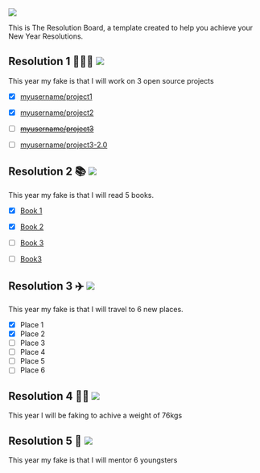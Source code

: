<div style="align:center">
  <img src="https://i.imgur.com/thKzPkw.png">
</div>

This is The Resolution Board, a template created to help you achieve your New Year Resolutions.  

## Resolution 1 👨🏻‍💻 ![](https://img.shields.io/badge/progress-50%25-yellow.svg)

This year my fake is that I will work on 3 open source projects

- [x] [myusername/project1](#)
- [x] [myusername/project2](#)
- [ ] ~~[myusername/project3](#)~~
- [ ] [myusername/project3-2.0](#)



## Resolution 2 📚 ![](https://img.shields.io/badge/progress-80%25-green.svg)
This year my fake is that I will read 5 books.

- [x] [Book 1](#)
- [x] [Book 2](#)
- [ ] [Book 3](#)
- [ ] [Book3](#)



## Resolution 3 ✈️ ![](https://img.shields.io/badge/completed-10%25-red.svg)
This year my fake is that I will travel to 6 new places.

- [x] Place 1
- [x] Place 2
- [ ] Place 3
- [ ] Place 4
- [ ] Place 5
- [ ] Place 6

## Resolution 4 💪🏼 ![](https://img.shields.io/badge/completed-100%25-darkgreen.svg)
This year I will be faking to achive a weight of 76kgs

## Resolution 5 🤝 ![](https://img.shields.io/badge/completed-100%25-darkgreen.svg)
This year my fake is that I will mentor 6 youngsters 
